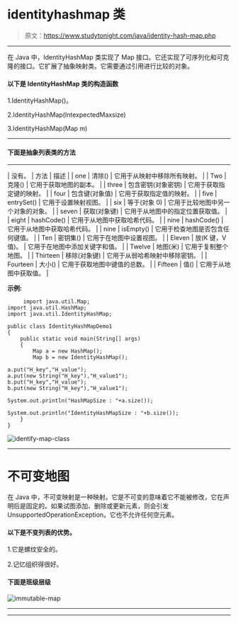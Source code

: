 # identityhashmap 类

> 原文：<https://www.studytonight.com/java/identity-hash-map.php>

* * *

在 Java 中，IdentityHashMap 类实现了 Map 接口。它还实现了可序列化和可克隆的接口。它扩展了抽象映射类。它需要通过引用进行比较的对象。

#### **以下是 IdentityHashMap 类的构造函数**

1.IdentityHashMap()。

2.IdentityHashMap(IntexpectedMaxsize)

3.IdentityHashMap(Map m)

* * *

#### **下面是抽象列表类**的方法

* * *

| 没有。 | 方法 | 描述 |
| one | 清除() | 它用于从映射中移除所有映射。 |
| Two | 克隆() | 它用于获取地图的副本。 |
| three | 包含密钥(对象密钥) | 它用于获取指定键的映射。 |
| four | 包含键(对象值) | 它用于获取指定值的映射。 |
| five | entrySet() | 它用于设置映射视图。 |
| six | 等于(对象 0) | 它用于比较地图中另一个对象的对象。 |
| seven | 获取(对象键) | 它用于从地图中的指定位置获取值。 |
| eight | hashCode() | 它用于从地图中获取哈希代码。 |
| nine | hashCode() | 它用于从地图中获取哈希代码。 |
| nine | isEmpty() | 它用于检查地图是否包含任何键值。 |
| Ten | 密钥集() | 它用于在地图中设置视图。 |
| Eleven | 放(K 键，V 值)。 | 它用于在地图中添加关键字和值。 |
| Twelve | 地图(米) | 它用于复制整个地图。 |
| Thirteen | 移除(对象键) | 它用于从弱哈希映射中移除密钥。 |
| Fourteen | 大小() | 它用于获取地图中键值的总数。 |
| Fifteen | 值() | 它用于从地图中获取值。 |

**示例:**

```
	 import java.util.Map; 
import java.util.HashMap; 
import java.util.IdentityHashMap; 

public class IdentityHashMapDemo1 
{ 
    public static void main(String[] args)  
    {
        Map a = new HashMap(); 
        Map b = new IdentityHashMap(); 

a.put("H_key","H_value"); 
a.put(new String("H_key"),"H_value1");  
b.put("H_key","H_value");  
b.put(new String("H_key"),"H_value1");  

System.out.println("HashMapSize : "+a.size()); 

System.out.println("IdentityHashMapSize : "+b.size());           
    } 
} 

```

![identify-map-class](../Images/53ff897b8bcf14d2567af3c63b7ef6a0.png)

* * *

# 不可变地图

在 Java 中，不可变映射是一种映射。它是不可变的意味着它不能被修改，它在声明后是固定的。如果试图添加、删除或更新元素，则会引发 UnsupportedOperationException。它也不允许任何空元素。

#### **以下是不变列表的优势。**

1.它是螺纹安全的。

2.记忆组织得很好。

#### **下面是班级层级**

![immutable-map](../Images/dbee8be853ce2089e7c5f9f87b0f0cff.png)

* * *

* * *
